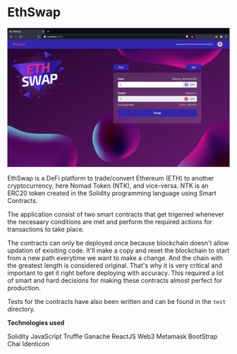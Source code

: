 # EthSwap

<img src="./homescreen.png" alt="Home Screen" />

EthSwap is a DeFi platform to trade/convert Ethereum (ETH) to another cryptocurrency, here Nomad Token (NTK), and vice-versa. NTK is an ERC20 token created in the Solidity programming language using Smart Contracts.

The application consist of two smart contracts that get trigerred whenever the necesaary conditions are met and perform the required actions for transactions to take place.

The contracts can only be deployed once because blockchain doesn't allow updation of exisiting code. It'll make a copy and reset the blockchain to start from a new path everytime we want to make a change. And the chain with the greatest length is considered original.
That's why it is very critical and important to get it right before deploying with accuracy.
This required a lot of smart and hard decisions for making these contracts almost perfect for production.

Tests for the contracts have also been written and can be found in the `test` directory.

<b>Technologies used</b>

Solidity
JavaScript
Truffle
Ganache
ReactJS
Web3
Metamask
BootStrap
Chai
Identicon

